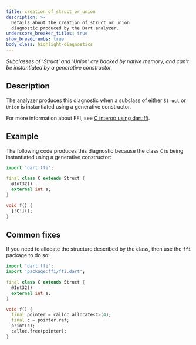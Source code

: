 ```yaml
---
title: creation_of_struct_or_union
description: >-
  Details about the creation_of_struct_or_union
  diagnostic produced by the Dart analyzer.
underscore_breaker_titles: true
show_breadcrumbs: true
body_class: highlight-diagnostics
---
```


_Subclasses of 'Struct' and 'Union' are backed by native memory, and can't be
instantiated by a generative constructor._

## Description

The analyzer produces this diagnostic when a subclass of either `Struct`
or `Union` is instantiated using a generative constructor.

For more information about FFI, see [C interop using dart:ffi][ffi].

## Example

The following code produces this diagnostic because the class `C` is being
instantiated using a generative constructor:

```dart
import 'dart:ffi';

final class C extends Struct {
  @Int32()
  external int a;
}

void f() {
  [!C!]();
}
```

## Common fixes

If you need to allocate the structure described by the class, then use the
`ffi` package to do so:

```dart
import 'dart:ffi';
import 'package:ffi/ffi.dart';

final class C extends Struct {
  @Int32()
  external int a;
}

void f() {
  final pointer = calloc.allocate<C>(4);
  final c = pointer.ref;
  print(c);
  calloc.free(pointer);
}
```

[ffi]: /interop/c-interop

